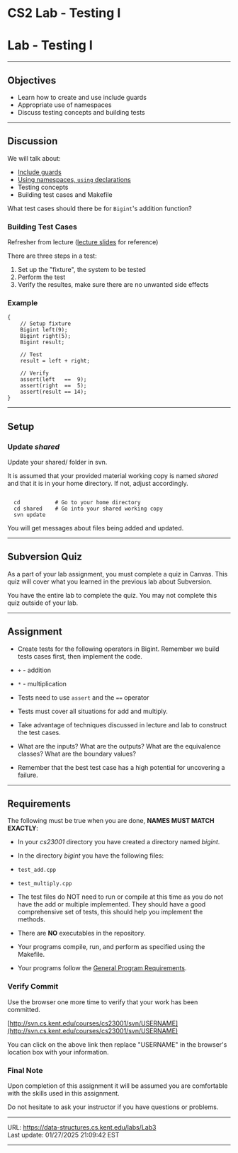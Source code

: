 # CS2 Lab - Testing I

# Lab - Testing I

---

## Objectives

- Learn how to create and use include guards
- Appropriate use of namespaces
- Discuss testing concepts and building tests

---

## Discussion

We will talk about:

- [Include guards](https://data-structures.cs.kent.edu/labs/Info/include_guard.html)
- [Using namespaces, `using` declarations](https://data-structures.cs.kent.edu/labs/Info/namespaces.html)
- Testing concepts
- Building test cases and Makefile

What test cases should there be for `Bigint`'s addition function?

### Building Test Cases

Refresher from lecture ([lecture slides](https://data-structures.cs.kent.edu/labs/Info/Software_Testing_for_CS_II.pdf) for reference)

There are three steps in a test:

1.  Set up the "fixture", the system to be tested
2.  Perform the test
3.  Verify the resultes, make sure there are no unwanted side effects

### Example

```
{
    // Setup fixture
    Bigint left(9);
    Bigint right(5);
    Bigint result;

    // Test
    result = left + right;

    // Verify
    assert(left   ==  9);
    assert(right  ==  5);
    assert(result == 14);
}
```

---

## Setup

### Update _shared_

Update your shared/ folder in svn.

It is assumed that your provided material working copy is named _shared_ and that it is in your home directory. If not, adjust accordingly.

```

  cd           # Go to your home directory
  cd shared    # Go into your shared working copy
  svn update
```

You will get messages about files being added and updated.

---

## Subversion Quiz

As a part of your lab assignment, you must complete a quiz in Canvas. This quiz will cover what you learned in the previous lab about Subversion.

You have the entire lab to complete the quiz. You may not complete this quiz outside of your lab.

---

## Assignment

- Create tests for the following operators in Bigint. Remember we build tests cases first, then implement the code.

- `+` - addition
- `*` - multiplication

- Tests need to use `assert` and the `==` operator
- Tests must cover all situations for add and multiply.
- Take advantage of techniques discussed in lecture and lab to construct the test cases.
- What are the inputs? What are the outputs? What are the equivalence classes? What are the boundary values?
- Remember that the best test case has a high potential for uncovering a failure.

---

## Requirements

The following must be true when you are done, **NAMES MUST MATCH EXACTLY**:

- In your _cs23001_ directory you have created a directory named _bigint_.
- In the directory _bigint_ you have the following files:

- `test_add.cpp`
- `test_multiply.cpp`
- The test files do NOT need to run or compile at this time as you do not have the add or multiple implemented. They should have a good comprehensive set of tests, this should help you implement the methods.

- There are **NO** executables in the repository.
- Your programs compile, run, and perform as specified using the Makefile.
- Your programs follow the [General Program Requirements](https://data-structures.cs.kent.edu/labs/Info/general_prog_req.html).

### Verify Commit

Use the browser one more time to verify that your work has been committed.

[http://svn.cs.kent.edu/courses/cs23001/svn/USERNAME](http://svn.cs.kent.edu/courses/cs23001/svn/USERNAME)

You can click on the above link then replace "USERNAME" in the browser's location box with your information.

### Final Note

Upon completion of this assignment it will be assumed you are comfortable with the skills used in this assignment.

Do not hesitate to ask your instructor if you have questions or problems.

---

URL: https://data-structures.cs.kent.edu/labs/Lab3  
Last update: 01/27/2025 21:09:42 EST

---

